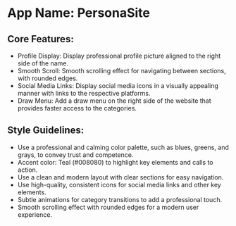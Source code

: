 # **App Name**: PersonaSite

## Core Features:

- Profile Display: Display professional profile picture aligned to the right side of the name.
- Smooth Scroll: Smooth scrolling effect for navigating between sections, with rounded edges.
- Social Media Links: Display social media icons in a visually appealing manner with links to the respective platforms.
- Draw Menu: Add a draw menu on the right side of the website that provides faster access to the categories.

## Style Guidelines:

- Use a professional and calming color palette, such as blues, greens, and grays, to convey trust and competence.
- Accent color: Teal (#008080) to highlight key elements and calls to action.
- Use a clean and modern layout with clear sections for easy navigation.
- Use high-quality, consistent icons for social media links and other key elements.
- Subtle animations for category transitions to add a professional touch.
- Smooth scrolling effect with rounded edges for a modern user experience.